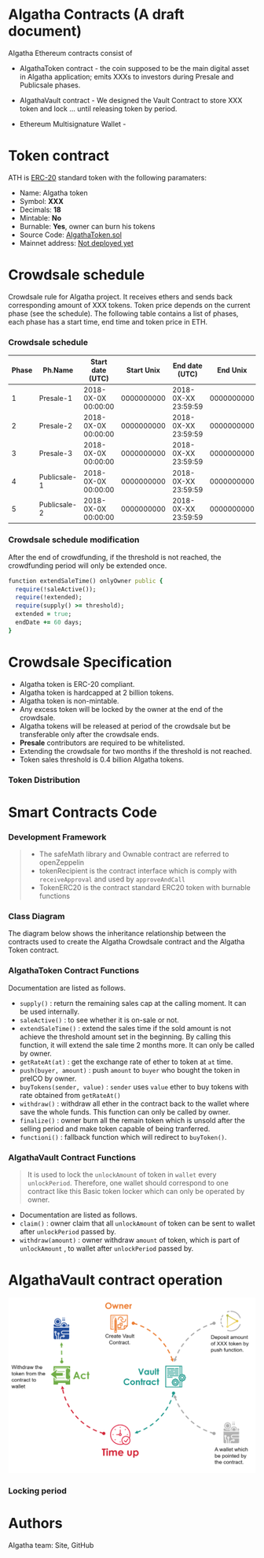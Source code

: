 # AIgatha Contracts (A draft document)
AIgatha Ethereum contracts consist of
+ AIgathaToken contract - the coin supposed to be the main digital asset in AIgatha application; emits XXXs to investors during Presale and Publicsale phases.

+ AIgathaVault contract - We designed the Vault Contract to store XXX token and lock ... until releasing token by period.

+ Ethereum Multisignature Wallet - 
# Token contract
ATH is [ERC-20](https://github.com/ethereum/EIPs/issues/20) standard token with the following paramaters:
+ Name: AIgatha token
+ Symbol: __XXX__
+ Decimals: __18__
+ Mintable: __No__
+ Burnable: __Yes__, owner can burn his tokens
+ Source Code: [AIgathaToken.sol]()
+ Mainnet address: [Not deployed yet]()
# Crowdsale schedule
Crowdsale rule for AIgatha project. It receives ethers and sends back corresponding amount of XXX tokens. Token price depends on the current phase (see the schedule). The following table contains a list of phases, each phase has a start time, end time and token price in ETH.
### Crowdsale schedule

|Phase|Ph.Name|Start date (UTC)|Start Unix|End date (UTC)|End Unix|Price, ETH|
|---|---|---|---|---|---|---|
|1|Presale-1|2018-0X-0X 00:00:00|0000000000|2018-0X-XX 23:59:59|0000000000|14,000|
|2|Presale-2|2018-0X-0X 00:00:00|0000000000|2018-0X-XX 23:59:59|0000000000|12,500|
|3|Presale-3|2018-0X-0X 00:00:00|0000000000|2018-0X-XX 23:59:59|0000000000|11,500|
|4|Publicsale-1|2018-0X-0X 00:00:00|0000000000|2018-0X-XX 23:59:59|0000000000|10,500|
|5|Publicsale-2|2018-0X-0X 00:00:00|0000000000|2018-0X-XX 23:59:59|0000000000|10,000|

### Crowdsale schedule modification

After the end of crowdfunding, if the threshold is not reached, the crowdfunding period will only be extended once.
```ruby
function extendSaleTime() onlyOwner public {
  require(!saleActive());
  require(!extended);
  require(supply() >= threshold);
  extended = true;
  endDate += 60 days;
}
```
# Crowdsale Specification

+ AIgatha token is ERC-20 compliant.
+ AIgatha token is hardcapped at 2 billion tokens.
+ AIgatha token is non-mintable.
+ Any excess token will be locked by the owner at the end of the crowdsale.
+ AIgatha tokens will be released at period of the crowdsale but be transferable only after the crowdsale ends.
+ __Presale__ contributors are required to be whitelisted.
+ Extending the crowdsale for two months if the threshold is not reached.
+ Token sales threshold is 0.4 billion AIgatha tokens.

### Token Distribution




# Smart Contracts Code
### Development Framework
> + The safeMath library and Ownable contract are referred to openZeppelin
> + tokenRecipient is the contract interface which is comply with `receiveApproval` and used by `approveAndCall`
> + TokenERC20 is the contract standard ERC20 token with burnable functions 

### Class Diagram
The diagram below shows the inheritance relationship between the contracts used to create the AIgatha Crowdsale contract and the AIgatha Token contract.
### AIgathaToken Contract Functions
Documentation are listed as follows. 
+ `supply()` : return the remaining sales cap at the calling moment. It can be used internally.
+ `saleActive()` : to see whether it is on-sale or not.
+ `extendSaleTime()` : extend the sales time if the sold amount is not achieve the threshold amount set in the beginning. By calling this function, it will extend the sale time 2 months more. It can only be called by owner.
+ `getRateAt(at)` : get the exchange rate of ether to token at `at` time.
+ `push(buyer, amount)` : push `amount` to `buyer` who bought the token in preICO by owner.
+ `buyTokens(sender, value)` : `sender` uses `value` ether to buy tokens with rate obtained from `getRateAt()` 
+ `withdraw()` : withdraw all ether in the contract back to the wallet where save the whole funds. This function can only be called by owner.
+ `finalize()` : owner burn all the remain token which is unsold after the selling period and make token capable of being tranferred.
+ `functioni()` : fallback function which will redirect to `buyToken()`.

### AIgathaVault Contract Functions
> It is used to lock the `unlockAmount` of token in `wallet` every `unlockPeriod`. 
> Therefore, one wallet should correspond to one contract like this Basic token locker which can only be operated by owner.

+ Documentation are listed as follows.
+ `claim()` : owner claim that all `unlockAmount` of token can be sent to wallet after `unlockPeriod` passed by.
+ `withdraw(amount)` : owner withdraw `amount` of token, which is part of `unlockAmount` , to wallet after `unlockPeriod` passed by.


# AIgathaVault contract operation
![test](/images/vaultcontract_operation.png)
### Locking period  


# Authors
AIgatha team: Site, GitHub















